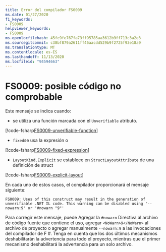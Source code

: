 ```yaml
---
title: Error del compilador FS0009
ms.date: 01/27/2020
f1_keywords:
- FS0009
helpviewer_keywords:
- FS0009
ms.openlocfilehash: 45fc9fe767fa73ff95785aa3612b9ff713c3a2e3
ms.sourcegitcommit: c38bf879a2611ff46aacdd529b9f2725f93e18a9
ms.translationtype: MT
ms.contentlocale: es-ES
ms.lasthandoff: 11/13/2020
ms.locfileid: "94594663"
---
```

# <a name="fs0009-possible-unverifiable-code"></a>FS0009: posible código no comprobable

Este mensaje se indica cuando:

* se utiliza una función marcada con el `Unverifiable` atributo.

[!code-fsharp[FS0009-unverifiable-function](~/samples/snippets/fsharp/compiler-messages/fs0009.fsx#L2)]

* `fixed`se usa la expresión o

[!code-fsharp[FS0009-fixed-expression](~/samples/snippets/fsharp/compiler-messages/fs0009.fsx#L5-L9)]

* `LayoutKind.Explicit` se establece en `StructLayoutAttribute` de una definición de struct

[!code-fsharp[FS0009-explicit-layout](~/samples/snippets/fsharp/compiler-messages/fs0009.fsx#L12-L16)]

En cada uno de estos casos, el compilador proporcionará el mensaje siguiente:

```text
FS0009: Uses of this construct may result in the generation of unverifiable .NET IL code. This warning can be disabled using '--nowarn:9' or '#nowarn "9"'
```

Para corregir este mensaje, puede Agregar la `#nowarn` Directiva al archivo de código fuente que contiene el uso, agregar `<NoWarn>9</NoWarn>` al archivo de proyecto o agregar manualmente `--nowarn:9` a las invocaciones del compilador de F #. Tenga en cuenta que los dos últimos mecanismos deshabilitarán la advertencia para todo el proyecto, mientras que el primer mecanismo deshabilitará la advertencia para un solo archivo.
